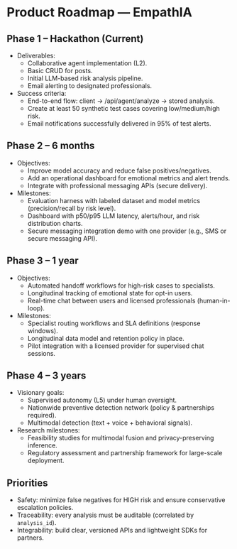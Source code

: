 # Product Roadmap — EmpathIA

## Phase 1 – Hackathon (Current)
- Deliverables:
	- Collaborative agent implementation (L2).
	- Basic CRUD for posts.
	- Initial LLM-based risk analysis pipeline.
	- Email alerting to designated professionals.
- Success criteria:
	- End-to-end flow: client → /api/agent/analyze → stored analysis.
	- Create at least 50 synthetic test cases covering low/medium/high risk.
	- Email notifications successfully delivered in 95% of test alerts.

## Phase 2 – 6 months
- Objectives:
	- Improve model accuracy and reduce false positives/negatives.
	- Add an operational dashboard for emotional metrics and alert trends.
	- Integrate with professional messaging APIs (secure delivery).
- Milestones:
	- Evaluation harness with labeled dataset and model metrics (precision/recall by risk level).
	- Dashboard with p50/p95 LLM latency, alerts/hour, and risk distribution charts.
	- Secure messaging integration demo with one provider (e.g., SMS or secure messaging API).

## Phase 3 – 1 year
- Objectives:
	- Automated handoff workflows for high-risk cases to specialists.
	- Longitudinal tracking of emotional state for opt-in users.
	- Real-time chat between users and licensed professionals (human-in-loop).
- Milestones:
	- Specialist routing workflows and SLA definitions (response windows).
	- Longitudinal data model and retention policy in place.
	- Pilot integration with a licensed provider for supervised chat sessions.

## Phase 4 – 3 years
- Visionary goals:
	- Supervised autonomy (L5) under human oversight.
	- Nationwide preventive detection network (policy & partnerships required).
	- Multimodal detection (text + voice + behavioral signals).
- Research milestones:
	- Feasibility studies for multimodal fusion and privacy-preserving inference.
	- Regulatory assessment and partnership framework for large-scale deployment.

## Priorities
- Safety: minimize false negatives for HIGH risk and ensure conservative escalation policies.
- Traceability: every analysis must be auditable (correlated by `analysis_id`).
- Integrability: build clear, versioned APIs and lightweight SDKs for partners.

